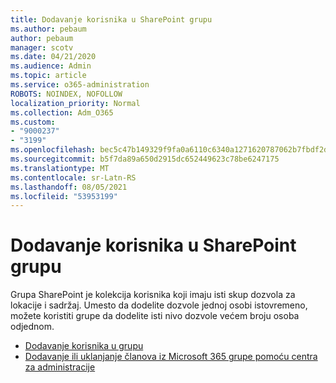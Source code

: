 ```yaml
---
title: Dodavanje korisnika u SharePoint grupu
ms.author: pebaum
author: pebaum
manager: scotv
ms.date: 04/21/2020
ms.audience: Admin
ms.topic: article
ms.service: o365-administration
ROBOTS: NOINDEX, NOFOLLOW
localization_priority: Normal
ms.collection: Adm_O365
ms.custom:
- "9000237"
- "3199"
ms.openlocfilehash: bec5c47b149329f9fa0a6110c6340a1271620787062b7fbdf2d8d4b96b97b202
ms.sourcegitcommit: b5f7da89a650d2915dc652449623c78be6247175
ms.translationtype: MT
ms.contentlocale: sr-Latn-RS
ms.lasthandoff: 08/05/2021
ms.locfileid: "53953199"
---
```

# <a name="add-users-to-a-sharepoint-group"></a>Dodavanje korisnika u SharePoint grupu

Grupa SharePoint je kolekcija korisnika koji imaju isti skup dozvola za lokacije i sadržaj. Umesto da dodelite dozvole jednoj osobi istovremeno, možete koristiti grupe da dodelite isti nivo dozvole većem broju osoba odjednom.

- [Dodavanje korisnika u grupu](https://docs.microsoft.com/sharepoint/customize-sharepoint-site-permissions#add-users-to-a-group)
- [Dodavanje ili uklanjanje članova iz Microsoft 365 grupe pomoću centra za administracije](https://docs.microsoft.com/microsoft-365/admin/create-groups/add-or-remove-members-from-groups)